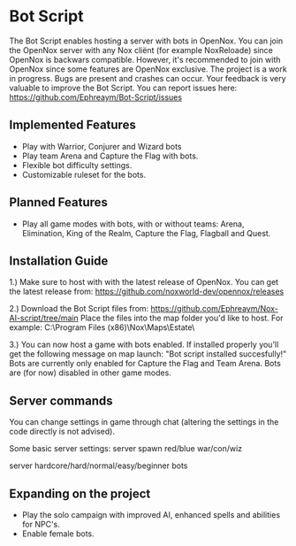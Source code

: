 # Bot Script
The Bot Script enables hosting a server with bots in OpenNox. You can join the OpenNox server with any Nox cliënt (for example NoxReloade) since OpenNox is backwars compatible. However, it's recommended to join with OpenNox since some features are OpenNox exclusive. The project is a work in progress. Bugs are present and crashes can occur. Your feedback is very valuable to improve the Bot Script. You can report issues here: https://github.com/Ephreaym/Bot-Script/issues

## Implemented Features
- Play with Warrior, Conjurer and Wizard bots
- Play team Arena and Capture the Flag with bots.
- Flexible bot difficulty settings.
- Customizable ruleset for the bots.

## Planned Features
- Play all game modes with bots, with or without teams: Arena, Elimination, King of the Realm, Capture the Flag, Flagball and Quest.

## Installation Guide
1.) Make sure to host with with the latest release of OpenNox. You can get the latest release from: https://github.com/noxworld-dev/opennox/releases

2.) Download the Bot Script files from: https://github.com/Ephreaym/Nox-AI-script/tree/main Place the files into the map folder you'd like to host. For example: C:\Program Files (x86)\Nox\Maps\Estate\

3.) You can now host a game with bots enabled. If installed properly you'll get the following message on map launch: "Bot script installed succesfully!" Bots are currently only enabled for Capture the Flag and Team Arena. Bots are (for now) disabled in other game modes.

## Server commands

You can change settings in game through chat (altering the settings in the code directly is not advised).

Some basic server settings:
server spawn red/blue war/con/wiz

server hardcore/hard/normal/easy/beginner bots

## Expanding on the project

- Play the solo campaign with improved AI, enhanced spells and abilities for NPC's.
- Enable female bots. 
